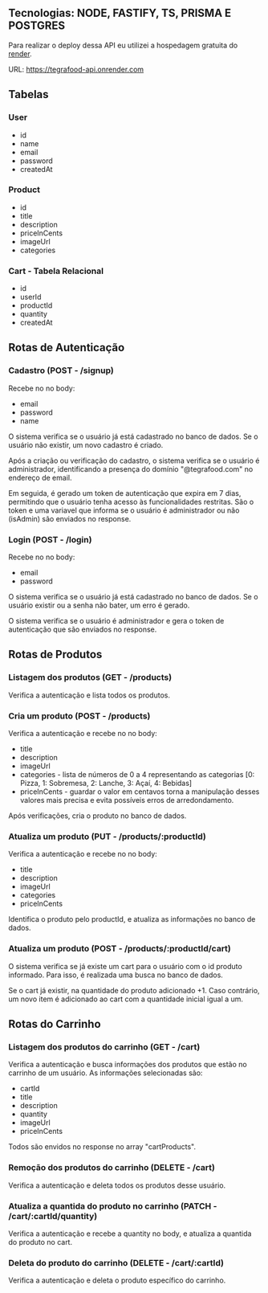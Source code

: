 ## Tecnologias: NODE, FASTIFY, TS, PRISMA E POSTGRES

Para realizar o deploy dessa API eu utilizei a hospedagem gratuita do [render](https://render.com).

URL: https://tegrafood-api.onrender.com

## Tabelas
### User
- id
- name
- email
- password
- createdAt

### Product
- id
- title
- description
- priceInCents
- imageUrl
- categories

### Cart - Tabela Relacional
- id           
- userId    
- productId 
- quantity  
- createdAt

## Rotas de Autenticação 

### Cadastro (POST - /signup) 
Recebe no no body:
- email
- password
- name

O sistema verifica se o usuário já está cadastrado no banco de dados. Se o usuário não existir, um novo cadastro é criado.

Após a criação ou verificação do cadastro, o sistema verifica se o usuário é administrador, identificando a presença do domínio "@tegrafood.com" no endereço de email.

Em seguida, é gerado um token de autenticação que expira em 7 dias, permitindo que o usuário tenha acesso às funcionalidades restritas. São o token e uma variavel que informa se o usuário é administrador ou não (isAdmin) são enviados no response.

### Login (POST - /login) 
Recebe no no body:
- email
- password

O sistema verifica se o usuário já está cadastrado no banco de dados. Se o usuário existir ou a senha não bater, um erro é gerado.

O sistema verifica se o usuário é administrador e gera o token de autenticação que são enviados no response.

## Rotas de Produtos

### Listagem dos produtos (GET - /products) 
Verifica a autenticação e lista todos os produtos.

### Cria um produto (POST - /products) 
Verifica a autenticação e recebe no no body:
- title
- description
- imageUrl 
- categories - lista de números de 0 a 4 representando as categorias [0: Pizza, 1: Sobremesa, 2: Lanche, 3: Açaí, 4: Bebidas] 
- priceInCents - guardar o valor em centavos torna a manipulação desses valores mais precisa e evita possíveis erros de arredondamento.

Após verificações, cria o produto no banco de dados.

### Atualiza um produto (PUT - /products/:productId) 
Verifica a autenticação e recebe no no body:
- title
- description
- imageUrl 
- categories
- priceInCents

Identifica o produto pelo productId, e atualiza as informações no banco de dados.

### Atualiza um produto (POST - /products/:productId/cart) 
O sistema verifica se já existe um cart para o usuário com o id produto informado. Para isso, é realizada uma busca no banco de dados.

Se o cart já existir, na quantidade do produto adicionado +1. Caso contrário, um novo item é adicionado ao cart com a quantidade inicial igual a um.

## Rotas do Carrinho

### Listagem dos produtos do carrinho (GET - /cart) 
Verifica a autenticação e busca informações dos produtos que estão no carrinho de um usuário. As informações selecionadas são:
- cartId
- title
- description
- quantity
- imageUrl
- priceInCents

Todos são envidos no response no array "cartProducts".

### Remoção dos produtos do carrinho (DELETE - /cart) 
Verifica a autenticação e deleta todos os produtos desse usuário.

### Atualiza a quantida do produto no carrinho (PATCH - /cart/:cartId/quantity) 
Verifica a autenticação e recebe a quantity no body, e atualiza a quantida do produto no cart.

### Deleta do produto do carrinho (DELETE - /cart/:cartId) 
Verifica a autenticação e deleta o produto específico do carrinho.
